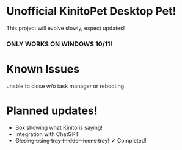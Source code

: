 # Unofficial KinitoPet Desktop Pet!
This project will evolve slowly, expect updates!

### ONLY WORKS ON WINDOWS 10/11!

# Known Issues
unable to close w/o task manager or rebooting


# Planned updates!
* Box showing what Kinito is saying!
* Integration with ChatGPT
* ~~Closing using tray (hidden icons tray)~~ ✔ Completed!
